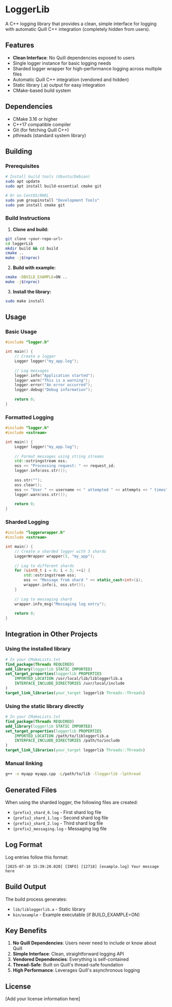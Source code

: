 # LoggerLib

A C++ logging library that provides a clean, simple interface for logging with automatic Quill C++ integration (completely hidden from users).

## Features

- **Clean Interface**: No Quill dependencies exposed to users
- Single logger instance for basic logging needs
- Sharded logger wrapper for high-performance logging across multiple files
- Automatic Quill C++ integration (vendored and hidden)
- Static library (.a) output for easy integration
- CMake-based build system

## Dependencies

- CMake 3.16 or higher
- C++17 compatible compiler
- Git (for fetching Quill C++)
- pthreads (standard system library)

## Building

### Prerequisites

```bash
# Install build tools (Ubuntu/Debian)
sudo apt update
sudo apt install build-essential cmake git

# Or on CentOS/RHEL
sudo yum groupinstall "Development Tools"
sudo yum install cmake git
```

### Build Instructions

1. **Clone and build:**
```bash
git clone <your-repo-url>
cd loggerLib
mkdir build && cd build
cmake ..
make -j$(nproc)
```

2. **Build with example:**
```bash
cmake -DBUILD_EXAMPLE=ON ..
make -j$(nproc)
```

3. **Install the library:**
```bash
sudo make install
```

## Usage

### Basic Usage

```cpp
#include "logger.h"

int main() {
    // Create a logger
    Logger logger("my_app.log");
    
    // Log messages
    logger.info("Application started");
    logger.warn("This is a warning");
    logger.error("An error occurred");
    logger.debug("Debug information");
    
    return 0;
}
```

### Formatted Logging

```cpp
#include "logger.h"
#include <sstream>

int main() {
    Logger logger("my_app.log");
    
    // Format messages using string streams
    std::ostringstream oss;
    oss << "Processing request: " << request_id;
    logger.info(oss.str());
    
    oss.str("");
    oss.clear();
    oss << "User " << username << " attempted " << attempts << " times";
    logger.warn(oss.str());
    
    return 0;
}
```

### Sharded Logging

```cpp
#include "loggerwrapper.h"
#include <sstream>

int main() {
    // Create a sharded logger with 3 shards
    LoggerWrapper wrapper(3, "my_app");
    
    // Log to different shards
    for (uint8_t i = 0; i < 3; ++i) {
        std::ostringstream oss;
        oss << "Message from shard " << static_cast<int>(i);
        wrapper.info(i, oss.str());
    }
    
    // Log to messaging shard
    wrapper.info_msg("Messaging log entry");
    
    return 0;
}
```

## Integration in Other Projects

### Using the installed library

```cmake
# In your CMakeLists.txt
find_package(Threads REQUIRED)
add_library(loggerlib STATIC IMPORTED)
set_target_properties(loggerlib PROPERTIES
    IMPORTED_LOCATION /usr/local/lib/libloggerlib.a
    INTERFACE_INCLUDE_DIRECTORIES /usr/local/include
)
target_link_libraries(your_target loggerlib Threads::Threads)
```

### Using the static library directly

```cmake
# In your CMakeLists.txt
find_package(Threads REQUIRED)
add_library(loggerlib STATIC IMPORTED)
set_target_properties(loggerlib PROPERTIES
    IMPORTED_LOCATION /path/to/libloggerlib.a
    INTERFACE_INCLUDE_DIRECTORIES /path/to/include
)
target_link_libraries(your_target loggerlib Threads::Threads)
```

### Manual linking

```bash
g++ -o myapp myapp.cpp -L/path/to/lib -lloggerlib -lpthread
```

## Generated Files

When using the sharded logger, the following files are created:
- `{prefix}_shard_0.log` - First shard log file
- `{prefix}_shard_1.log` - Second shard log file
- `{prefix}_shard_2.log` - Third shard log file
- `{prefix}_messaging.log` - Messaging log file

## Log Format

Log entries follow this format:
```
[2025-07-10 15:39:20.020] [INFO] [12718] [example.log] Your message here
```

## Build Output

The build process generates:
- `lib/libloggerlib.a` - Static library
- `bin/example` - Example executable (if BUILD_EXAMPLE=ON)

## Key Benefits

1. **No Quill Dependencies**: Users never need to include or know about Quill
2. **Simple Interface**: Clean, straightforward logging API
3. **Vendored Dependencies**: Everything is self-contained
4. **Thread-Safe**: Built on Quill's thread-safe foundation
5. **High Performance**: Leverages Quill's asynchronous logging

## License

[Add your license information here] 